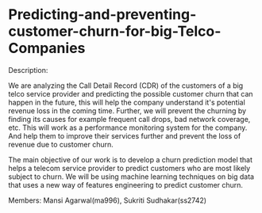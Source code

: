 # Predicting-and-preventing-customer-churn-for-big-Telco-Companies

Description: 

We are analyzing the Call Detail Record (CDR) of the customers of a big telco service provider and predicting the possible customer churn that can happen in the future, this will help the company understand it's potential revenue loss in the coming time. Further, we will prevent the churning by finding its causes for example frequent call drops, bad network coverage, etc. This will work as a performance monitoring system for the company. And help them to improve their services further and prevent the loss of revenue due to customer churn. 

The main objective of our work is to develop a churn prediction model that helps a telecom service provider to predict customers who are most likely subject to churn. We will be using machine learning techniques on big data that uses a new way of features engineering to predict customer churn.

Members: Mansi Agarwal(ma996), Sukriti Sudhakar(ss2742)

